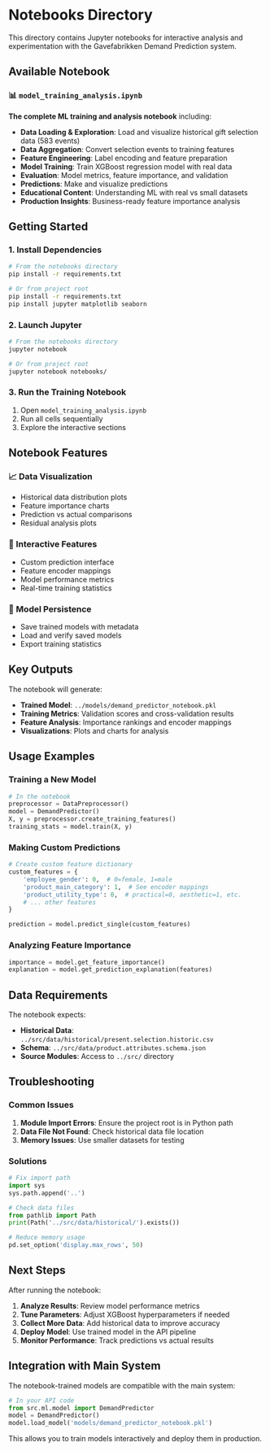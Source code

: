 # Notebooks Directory

This directory contains Jupyter notebooks for interactive analysis and experimentation with the Gavefabrikken Demand Prediction system.

## Available Notebook

### 📊 `model_training_analysis.ipynb`
**The complete ML training and analysis notebook** including:
- **Data Loading & Exploration**: Load and visualize historical gift selection data (583 events)
- **Data Aggregation**: Convert selection events to training features
- **Feature Engineering**: Label encoding and feature preparation
- **Model Training**: Train XGBoost regression model with real data
- **Evaluation**: Model metrics, feature importance, and validation
- **Predictions**: Make and visualize predictions
- **Educational Content**: Understanding ML with real vs small datasets
- **Production Insights**: Business-ready feature importance analysis

## Getting Started

### 1. Install Dependencies
```bash
# From the notebooks directory
pip install -r requirements.txt

# Or from project root
pip install -r requirements.txt
pip install jupyter matplotlib seaborn
```

### 2. Launch Jupyter
```bash
# From the notebooks directory
jupyter notebook

# Or from project root
jupyter notebook notebooks/
```

### 3. Run the Training Notebook
1. Open `model_training_analysis.ipynb`
2. Run all cells sequentially
3. Explore the interactive sections

## Notebook Features

### 📈 Data Visualization
- Historical data distribution plots
- Feature importance charts
- Prediction vs actual comparisons
- Residual analysis plots

### 🔧 Interactive Features
- Custom prediction interface
- Feature encoder mappings
- Model performance metrics
- Real-time training statistics

### 💾 Model Persistence
- Save trained models with metadata
- Load and verify saved models
- Export training statistics

## Key Outputs

The notebook will generate:
- **Trained Model**: `../models/demand_predictor_notebook.pkl`
- **Training Metrics**: Validation scores and cross-validation results
- **Feature Analysis**: Importance rankings and encoder mappings
- **Visualizations**: Plots and charts for analysis

## Usage Examples

### Training a New Model
```python
# In the notebook
preprocessor = DataPreprocessor()
model = DemandPredictor()
X, y = preprocessor.create_training_features()
training_stats = model.train(X, y)
```

### Making Custom Predictions
```python
# Create custom feature dictionary
custom_features = {
    'employee_gender': 0,  # 0=female, 1=male
    'product_main_category': 1,  # See encoder mappings
    'product_utility_type': 0,  # practical=0, aesthetic=1, etc.
    # ... other features
}

prediction = model.predict_single(custom_features)
```

### Analyzing Feature Importance
```python
importance = model.get_feature_importance()
explanation = model.get_prediction_explanation(features)
```

## Data Requirements

The notebook expects:
- **Historical Data**: `../src/data/historical/present.selection.historic.csv`
- **Schema**: `../src/data/product.attributes.schema.json`
- **Source Modules**: Access to `../src/` directory

## Troubleshooting

### Common Issues
1. **Module Import Errors**: Ensure the project root is in Python path
2. **Data File Not Found**: Check historical data file location
3. **Memory Issues**: Use smaller datasets for testing

### Solutions
```python
# Fix import path
import sys
sys.path.append('..')

# Check data files
from pathlib import Path
print(Path('../src/data/historical/').exists())

# Reduce memory usage
pd.set_option('display.max_rows', 50)
```

## Next Steps

After running the notebook:
1. **Analyze Results**: Review model performance metrics
2. **Tune Parameters**: Adjust XGBoost hyperparameters if needed
3. **Collect More Data**: Add historical data to improve accuracy
4. **Deploy Model**: Use trained model in the API pipeline
5. **Monitor Performance**: Track predictions vs actual results

## Integration with Main System

The notebook-trained models are compatible with the main system:
```python
# In your API code
from src.ml.model import DemandPredictor
model = DemandPredictor()
model.load_model('models/demand_predictor_notebook.pkl')
```

This allows you to train models interactively and deploy them in production.
